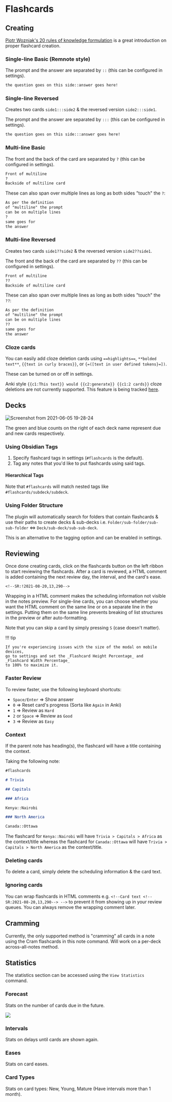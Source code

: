 # Flashcards

## Creating

[Piotr Wozniak's 20 rules of knowledge formulation](https://supermemo.guru/wiki/20_rules_of_knowledge_formulation) is a great introduction on proper flashcard creation.

### Single-line Basic (Remnote style)

The prompt and the answer are separated by `::` (this can be configured in settings).

```markdown
the question goes on this side::answer goes here!
```

### Single-line Reversed

Creates two cards `side1:::side2` & the reversed version `side2:::side1`.

The prompt and the answer are separated by `:::` (this can be configured in settings).

```markdown
the question goes on this side:::answer goes here!
```

### Multi-line Basic

The front and the back of the card are separated by `?` (this can be configured in settings).

```markdown
Front of multiline
?
Backside of multiline card
```

These can also span over multiple lines as long as both sides "touch" the `?`:

```markdown
As per the definition
of "multiline" the prompt
can be on multiple lines
?
same goes for
the answer
```

### Multi-line Reversed

Creates two cards `side1??side2` & the reversed version `side2??side1`.

The front and the back of the card are separated by `??` (this can be configured in settings).

```markdown
Front of multiline
??
Backside of multiline card
```

These can also span over multiple lines as long as both sides "touch" the `??`:

```markdown
As per the definition
of "multiline" the prompt
can be on multiple lines
??
same goes for
the answer
```

### Cloze cards

You can easily add cloze deletion cards using `==highlights==`, `**bolded text**`, `{{text in curly braces}}`, or `{=([text in user defined tokens}=])`.

These can be turned on or off in settings.

Anki style `{{c1:This text}} would {{c2:generate}} {{c1:2 cards}}` cloze deletions are not currently supported. This feature is being tracked [here](https://github.com/st3v3nmw/obsidian-spaced-repetition/issues/93/).

## Decks

![Screenshot from 2021-06-05 19-28-24](https://user-images.githubusercontent.com/43380836/120922211-78603400-c6d0-11eb-9d09-bdd5df1c9112.png)

The green and blue counts on the right of each deck name represent due and new cards respectively.

### Using Obsidian Tags

1. Specify flashcard tags in settings (`#flashcards` is the default).
2. Tag any notes that you'd like to put flashcards using said tags.

#### Hierarchical Tags

Note that `#flashcards` will match nested tags like `#flashcards/subdeck/subdeck`.

### Using Folder Structure

The plugin will automatically search for folders that contain flashcards & use their paths to create decks & sub-decks i.e. `Folder/sub-folder/sub-sub-folder` ⇔ `Deck/sub-deck/sub-sub-deck`.

This is an alternative to the tagging option and can be enabled in settings.

## Reviewing

Once done creating cards, click on the flashcards button on the left ribbon to start reviewing the flashcards. After a card is reviewed, a HTML comment is added containing the next review day, the interval, and the card's ease.

```
<!--SR:!2021-08-20,13,290-->
```

Wrapping in a HTML comment makes the scheduling information not visible in the notes preview. For single-line cards, you can choose whether you want the HTML comment on the same line or on a separate line in the settings. Putting them on the same line prevents breaking of list structures in the preview or after auto-formatting.

Note that you can skip a card by simply pressing `S` (case doesn't matter).

!!! tip

    If you're experiencing issues with the size of the modal on mobile devices,
    go to settings and set the _Flashcard Height Percentage_ and _Flashcard Width Percentage_
    to 100% to maximize it.

### Faster Review

To review faster, use the following keyboard shortcuts:

-   `Space/Enter` => Show answer
-   `0` => Reset card's progress (Sorta like `Again` in Anki)
-   `1` => Review as `Hard`
-   `2` or `Space` => Review as `Good`
-   `3` => Review as `Easy`

### Context

If the parent note has heading(s), the flashcard will have a title containing the context.

Taking the following note:

```markdown
#flashcards

# Trivia

## Capitals

### Africa

Kenya::Nairobi

### North America

Canada::Ottawa
```

The flashcard for `Kenya::Nairobi` will have `Trivia > Capitals > Africa` as the context/title whereas the flashcard for `Canada::Ottawa` will have `Trivia > Capitals > North America` as the context/title.

### Deleting cards

To delete a card, simply delete the scheduling information & the card text.

### Ignoring cards

You can wrap flashcards in HTML comments e.g. `<!--Card text <!--SR:2021-08-20,13,290--> -->` to prevent it from showing up in your review queues. You can always remove the wrapping comment later.

## Cramming

Currently, the only supported method is "cramming" all cards in a note using the Cram flashcards in this note command. Will work on a per-deck across-all-notes method.

## Statistics

The statistics section can be accessed using the `View Statistics` command.

### Forecast

Stats on the number of cards due in the future.

<img src="https://raw.githubusercontent.com/st3v3nmw/obsidian-spaced-repetition/master/assets/stats_forecast.png" />

### Intervals

Stats on delays until cards are shown again.

### Eases

Stats on card eases.

### Card Types

Stats on card types: New, Young, Mature (Have intervals more than 1 month).
